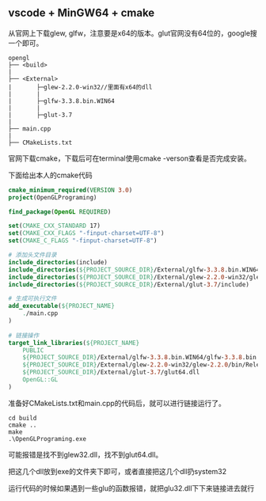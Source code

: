 ## vscode + MinGW64 + cmake

从官网上下载glew, glfw，注意要是x64的版本。glut官网没有64位的，google搜一个即可。

```
opengl
├── <build>
|
├── <External>
|		├─glew-2.2.0-win32//里面有x64的dll
|		|
|		├─glfw-3.3.8.bin.WIN64
|		|
|		├─glut-3.7
|
├── main.cpp
|
├── CMakeLists.txt
```

官网下载cmake，下载后可在terminal使用cmake -verson查看是否完成安装。

下面给出本人的cmake代码

```cmake
cmake_minimum_required(VERSION 3.0)
project(OpenGLPrograming)

find_package(OpenGL REQUIRED)

set(CMAKE_CXX_STANDARD 17)
set(CMAKE_CXX_FLAGS "-finput-charset=UTF-8")  
set(CMAKE_C_FLAGS "-finput-charset=UTF-8")  

# 添加头文件目录
include_directories(include)
include_directories(${PROJECT_SOURCE_DIR}/External/glfw-3.3.8.bin.WIN64/glfw-3.3.8.bin.WIN64/include/GLFW)
include_directories(${PROJECT_SOURCE_DIR}/External/glew-2.2.0-win32/glew-2.2.0/include/GL)
include_directories(${PROJECT_SOURCE_DIR}/External/glut-3.7/include)

# 生成可执行文件
add_executable(${PROJECT_NAME} 
    ./main.cpp
)
    
# 链接操作
target_link_libraries(${PROJECT_NAME}
    PUBLIC
    ${PROJECT_SOURCE_DIR}/External/glfw-3.3.8.bin.WIN64/glfw-3.3.8.bin.WIN64/lib-mingw-w64/libglfw3.a
    ${PROJECT_SOURCE_DIR}/External/glew-2.2.0-win32/glew-2.2.0/bin/Release/x64/glew32.dll
    ${PROJECT_SOURCE_DIR}/External/glut-3.7/glut64.dll
    OpenGL::GL
)
```

准备好CMakeLists.txt和main.cpp的代码后，就可以进行链接运行了。

```
cd build
cmake ..
make
.\OpenGLPrograming.exe
```

可能报错是找不到glew32.dll，找不到glut64.dll。

把这几个dll放到exe的文件夹下即可，或者直接把这几个dll扔system32

运行代码的时候如果遇到一些glu的函数报错，就把glu32.dll下下来链接进去就行
